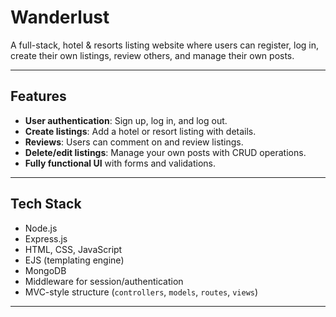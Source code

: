 # Wanderlust

A full-stack, hotel & resorts listing website where users can register, log in, create their own listings, review others, and manage their own posts.

---

##  Features
- **User authentication**: Sign up, log in, and log out.
- **Create listings**: Add a hotel or resort listing with details.
- **Reviews**: Users can comment on and review listings.
- **Delete/edit listings**: Manage your own posts with CRUD operations.
- **Fully functional UI** with forms and validations.

---

##  Tech Stack
- Node.js
- Express.js
- HTML, CSS, JavaScript
- EJS (templating engine)
- MongoDB 
- Middleware for session/authentication 
- MVC-style structure (`controllers`, `models`, `routes`, `views`)

---
